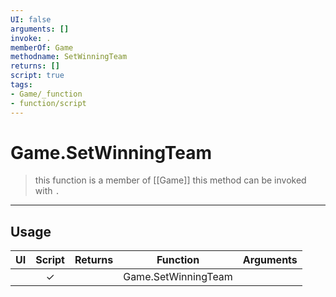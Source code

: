```yaml
---
UI: false
arguments: []
invoke: .
memberOf: Game
methodname: SetWinningTeam
returns: []
script: true
tags:
- Game/_function
- function/script
---
```

# Game.SetWinningTeam
> this function is a member of [[Game]]
> this method can be invoked with `.`
-----
## Usage
|  UI | Script | Returns | Function | Arguments |
|:---:|:------:|-------:|:--------:|:---------|
| |✓||Game.SetWinningTeam||
